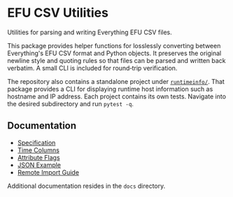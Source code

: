 # EFU CSV Utilities

Utilities for parsing and writing Everything EFU CSV files.

This package provides helper functions for losslessly converting between Everything's EFU CSV format and Python objects. It preserves the original newline style and quoting rules so that files can be parsed and written back verbatim. A small CLI is included for round‐trip verification.

The repository also contains a standalone project under
[`runtimeinfo/`](runtimeinfo/). That package provides a CLI for displaying
runtime host information such as hostname and IP address.
Each project contains its own tests. Navigate into the desired subdirectory and run `pytest -q`.

## Documentation

- [Specification](docs/REFERENCE.md)
- [Time Columns](docs/filetime.md)
- [Attribute Flags](docs/attribute-flags.md)
- [JSON Example](docs/json.md)
- [Remote Import Guide](docs/REMOTE.md)

Additional documentation resides in the `docs` directory.
